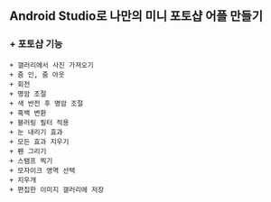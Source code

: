 ## Android Studio로 나만의 미니 포토샵 어플 만들기
### + 포토샵 기능
    + 갤러리에서 사진 가져오기
    + 줌 인, 줌 아웃
    + 회전
    + 명암 조절
    + 색 반전 후 명암 조절
    + 흑백 변환
    + 블러링 필터 적용
    + 눈 내리기 효과
    + 모든 효과 지우기
    + 펜 그리기
    + 스탬프 찍기
    + 모자이크 영역 선택
    + 지우개
    + 편집한 이미지 갤러리에 저장
